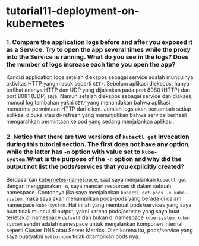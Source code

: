 # tutorial11-deployment-on-kubernetes

### 1. Compare the application logs before and after you exposed it as a Service. Try to open the app several times while the proxy into the Service is running. What do you see in the logs? Does the number of logs increase each time you open the app?
Kondisi application logs setelah diekspos sebagai service adalah munculnya aktivitas HTTP yang masuk seperti `GET/`. Sebelum aplikasi diekspos, hanya terlihat adanya HTTP dan UDP yang dijalankan pada port 8080 (HTTP) dan port 8081 (UDP) saja. Namun setelah diekspos sebagai service dan diakses, muncul log tambahan yakni `GET/` yang menandakan bahwa aplikasi menerima permintaan HTTP dari client. Jumlah logs akan bertambah setiap aplikasi dibuka atau di-refresh yang menunjukkan bahwa service berhasil mengarahkan permintaan ke pod yang sedang menjalankan aplikasi.

### 2. Notice that there are two versions of `kubectl get` invocation during this tutorial section. The first does not have any option, while the latter has `-n` option with value set to `kube-system`.What is the purpose of the `-n` option and why did the output not list the pods/services that you explicitly created?
Berdasarkan [kubernetes-namespace](https://kubernetes.io/docs/concepts/overview/working-with-objects/namespaces/), saat saya menjalankan `kubectl get` dengan menggunakan `-n`, saya mencari resources di dalam sebuah namespace. Contohnya jika saya menjalankan `kubectl get pods -n kube-system`, maka saya akan menampilkan pods-pods yang berada di dalam namespace `kube-system`. Hal inilah yang membuat pods/services yang saya buat tidak muncul di output, yakni karena pods/service yang saya buat terletak di namespace `default` dan bukan di namespace `kube-system`. `kube-system` sendiri adalah namespace untuk menjalankan komponen internal seperti Cluster DNS atau Server Metrics. Oleh karena itu, pods/service yang saya buatyakni `hello-node` tidak ditampilkan pods nya.
